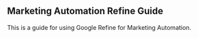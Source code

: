 Marketing Automation Refine Guide
---

This is a guide for using Google Refine for Marketing Automation.
